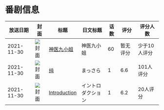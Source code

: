 # 番剧信息

|放送日期|封面|标题|日文标题|话数|评分|评分人数|
|---|---|---|---|---|---|---|
|2021-11-30|![封面](https://lain.bgm.tv/pic/cover/c/e2/72/345828_azCwu.jpg)|[神医九小姐](https://bangumi.tv/subject/345828)|神医九小姐|60|暂无评分|少于10人评分|
|2021-11-30|![封面](https://lain.bgm.tv/pic/cover/c/3d/90/360398_Zs11C.jpg)|[纯](https://bangumi.tv/subject/360398)|まっさら|1|6.6|101人评分|
|2021-11-30|![封面](https://lain.bgm.tv/pic/cover/c/d1/a7/380513_suSyJ.jpg)|[Introduction](https://bangumi.tv/subject/380513)|イントロダクション|1|6.2|20人评分|

